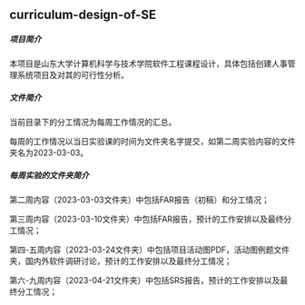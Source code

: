 ## curriculum-design-of-SE

##### 项目简介

本项目是山东大学计算机科学与技术学院软件工程课程设计，具体包括创建人事管理系统项目及对其的可行性分析。



##### 文件简介

当前目录下的分工情况为每周工作情况的汇总。

每周的工作情况以当日实验课的时间为文件夹名字提交，如第二周实验内容的文件夹名为2023-03-03。



##### 每周实验的文件夹简介

第二周内容（2023-03-03文件夹）中包括FAR报告（初稿）和分工情况；

第三周内容（2023-03-10文件夹）中包括FAR报告，预计的工作安排以及最终分工情况；

第四-五周内容（2023-03-24文件夹）中包括项目活动图PDF，活动图例题文件夹，国内外软件调研讨论，预计的工作安排以及最终分工情况；

第六-九周内容（2023-04-21文件夹）中包括SRS报告，预计的工作安排以及最终分工情况；
